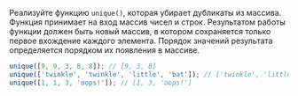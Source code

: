 
Реализуйте функцию `unique()`, которая убирает дубликаты из массива. Функция принимает на вход массив чисел и строк. Результатом работы функции должен быть новый массив, в котором сохраняется только первое вхождение каждого элемента. Порядок значений результата определяется порядком их появления в массиве.

```typescript
unique([9, 9, 3, 8, 8]); // [9, 3, 8]
unique(['twinkle', 'twinkle', 'little', 'bat']); // ['twinkle', 'little', 'bat']
unique([1, 1, 3, 'oops!']); // [1, 3, 'oops!']
```
